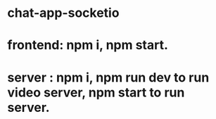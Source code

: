 # chat-app-socketio
# frontend: npm i, npm start.
# server : npm i, npm run dev to run video server, npm start to run server.
